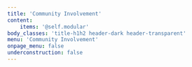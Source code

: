```yaml
---
title: 'Community Involvement'
content:
    items: '@self.modular'
body_classes: 'title-h1h2 header-dark header-transparent'
menu: 'Community Involvement'
onpage_menu: false
underconstruction: false
---
```


